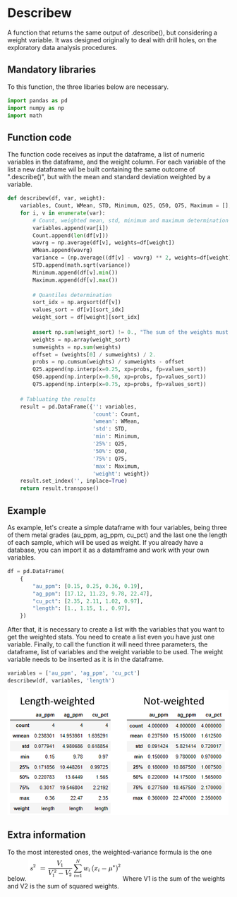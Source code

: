 # Describew
 A function that returns the same output of .describe(), but considering a weight variable.
 It was designed originally to deal with drill holes, on the exploratory data analysis procedures.
 
## Mandatory libraries
 To this function, the three libaries below are necessary.
```python
import pandas as pd
import numpy as np
import math
```
## Function code
 The function code receives as input the dataframe, a list of numeric variables in the dataframe, and the weight column.
 For each variable of the list a new dataframe wil be built containing the same outcome of ".describe()", but with the mean and standard deviation weighted by a variable.
```python
def describew(df, var, weight):
    variables, Count, WMean, STD, Minimum, Q25, Q50, Q75, Maximum = [], [], [], [], [], [], [], [], []
    for i, v in enumerate(var):
        # Count, weighted mean, std, minimum and maximum determination
        variables.append(var[i])
        Count.append(len(df[v]))
        wavrg = np.average(df[v], weights=df[weight])
        WMean.append(wavrg)
        variance = (np.average((df[v] - wavrg) ** 2, weights=df[weight]))
        STD.append(math.sqrt(variance))
        Minimum.append(df[v].min())
        Maximum.append(df[v].max())

        # Quantiles determination
        sort_idx = np.argsort(df[v])
        values_sort = df[v][sort_idx]
        weight_sort = df[weight][sort_idx]

        assert np.sum(weight_sort) != 0., "The sum of the weights must not equal zero"
        weights = np.array(weight_sort)
        sumweights = np.sum(weights)
        offset = (weights[0] / sumweights) / 2.
        probs = np.cumsum(weights) / sumweights - offset
        Q25.append(np.interp(x=0.25, xp=probs, fp=values_sort))
        Q50.append(np.interp(x=0.50, xp=probs, fp=values_sort))
        Q75.append(np.interp(x=0.75, xp=probs, fp=values_sort))

    # Tabluating the results
    result = pd.DataFrame({'': variables,
                           'count': Count,
                           'wmean': WMean,
                           'std': STD,
                           'min': Minimum,
                           '25%': Q25,
                           '50%': Q50,
                           '75%': Q75,
                           'max': Maximum,
                           'weight': weight})
    result.set_index('', inplace=True)
    return result.transpose()
```
## Example
As example, let's create a simple dataframe with four variables, being three of them metal grades (au_ppm, ag_ppm, cu_pct) and the last one the length of each sample, which will be used as weight.
If you already have a database, you can import it as a datamframe and work with your own variables.
```python
df = pd.DataFrame(
    {
        "au_ppm": [0.15, 0.25, 0.36, 0.19],
        "ag_ppm": [17.12, 11.23, 9.78, 22.47],
        "cu_pct": [2.35, 2.11, 1.02, 0.97],
        "length": [1., 1.15, 1., 0.97],
    })
```
After that, it is necessary to create a list with the variables that you want to get the weighted stats. You need to create a list even you have just one variable.
Finally, to call the function it will need three parameters, the dataframe, list of variables and the weight variable to be used. The weight variable needs to be inserted as it is in the dataframe. 
```python
variables = ['au_ppm', 'ag_ppm', 'cu_pct']
describew(df, variables, 'length')
```
![This is an image](describe_comparison.png)
## Extra information
To the most interested ones, the weighted-variance formula is the one below.
![This is an image](variance_formula.png)
Where V1 is the sum of the weights and V2 is the sum of squared weights.
